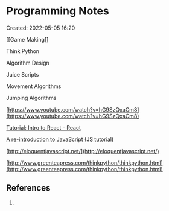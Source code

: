 # Programming Notes

Created: 2022-05-05 16:20

[[Game Making]]

Think Python

Algorithm Design

Juice Scripts

Movement Algorithms

Jumping Algorithms 

[https://www.youtube.com/watch?v=hG9SzQxaCm8](https://www.youtube.com/watch?v=hG9SzQxaCm8)

[Tutorial: Intro to React - React](https://reactjs.org/tutorial/tutorial.html)

[A re-introduction to JavaScript (JS tutorial)](https://developer.mozilla.org/en-US/docs/Web/JavaScript/A_re-introduction_to_JavaScript)

[http://eloquentjavascript.net/](http://eloquentjavascript.net/)

[http://www.greenteapress.com/thinkpython/thinkpython.html](http://www.greenteapress.com/thinkpython/thinkpython.html)

## References
1. 

